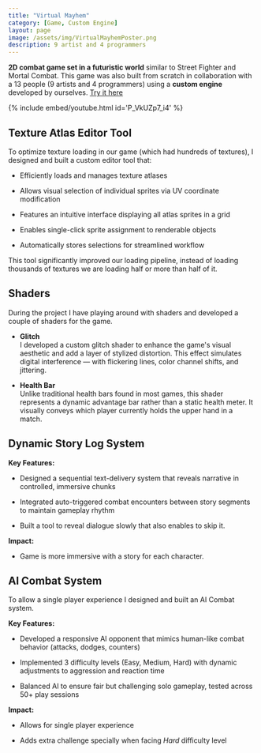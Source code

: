 ```yaml
---
title: "Virtual Mayhem"
category: [Game, Custom Engine]
layout: page
image: /assets/img/VirtualMayhemPoster.png
description: 9 artist and 4 programmers
---
```


__2D combat game set in a futuristic world__ similar to Street Fighter and Mortal Combat. This game was also built from scratch in collaboration with a 13 people (9 artists and 4 programmers) using a __custom engine__ developed by ourselves. [Try it here](https://www.digipen.es/es/galeria/juegos-de-estudiantes/virtual-mayhem)

{% 
    include embed/youtube.html id='P_VkUZp7_i4' 
%}
## Texture Atlas Editor Tool
To optimize texture loading in our game (which had hundreds of textures), I designed and built a custom editor tool that:

* Efficiently loads and manages texture atlases

* Allows visual selection of individual sprites via UV coordinate modification

* Features an intuitive interface displaying all atlas sprites in a grid

* Enables single-click sprite assignment to renderable objects

* Automatically stores selections for streamlined workflow

This tool significantly improved our loading pipeline, instead of loading thousands of textures we are loading half or more than half of it.


## Shaders
During the project I have playing around with shaders and developed a couple of shaders for the game. 

 * __Glitch__\
I developed a custom glitch shader to enhance the game's visual aesthetic and add a layer of stylized distortion. This effect simulates digital interference — with flickering lines, color channel shifts, and jittering.

* __Health Bar__\
Unlike traditional health bars found in most games, this shader represents a dynamic advantage bar rather than a static health meter. It visually conveys which player currently holds the upper hand in a match.

## Dynamic Story Log System
__Key Features:__

* Designed a sequential text-delivery system that reveals narrative in controlled, immersive chunks

* Integrated auto-triggered combat encounters between story segments to maintain gameplay rhythm

* Built a tool to reveal dialogue slowly that also enables to skip it.

__Impact:__

* Game is more immersive with a story for each character.

## AI Combat System
To allow a single player experience I designed and built an AI Combat system.

__Key Features:__

* Developed a responsive AI opponent that mimics human-like combat behavior (attacks, dodges, counters)

* Implemented 3 difficulty levels (Easy, Medium, Hard) with dynamic adjustments to aggression and reaction time

* Balanced AI to ensure fair but challenging solo gameplay, tested across 50+ play sessions

__Impact:__

* Allows for single player experience

* Adds extra challenge specially when facing _Hard_ difficulty level
